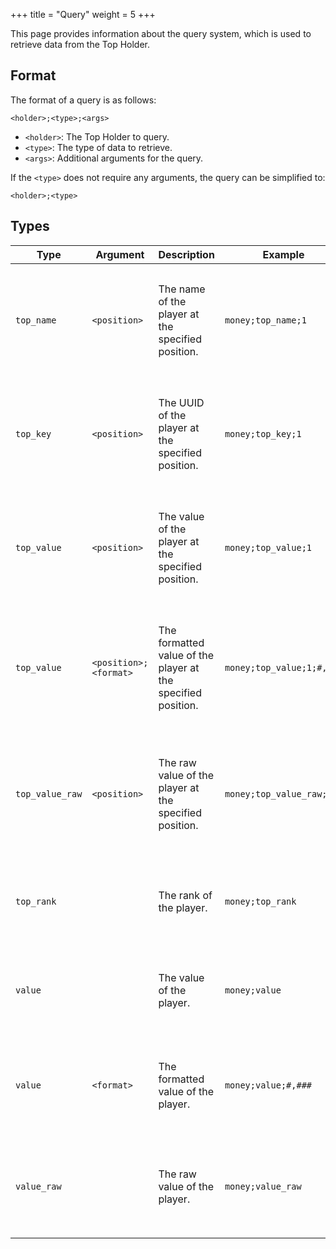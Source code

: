 +++
title = "Query"
weight = 5
+++

This page provides information about the query system, which is used to retrieve data from the Top Holder.

## Format

The format of a query is as follows:

```
<holder>;<type>;<args>
```

- `<holder>`: The Top Holder to query.
- `<type>`: The type of data to retrieve.
- `<args>`: Additional arguments for the query.

If the `<type>` does not require any arguments, the query can be simplified to:

```
<holder>;<type>
```

## Types

| Type | Argument | Description | Example | Explanation |
| --- | --- | --- | --- | --- |
| `top_name` | `<position>` | The name of the player at the specified position. | `money;top_name;1` | Retrieve the name of the player at the first position in the Top Holder named `money` |
| `top_key` | `<position>` | The UUID of the player at the specified position. | `money;top_key;1` | Retrieve the UUID of the player at the first position in the Top Holder named `money` |
| `top_value` | `<position>` | The value of the player at the specified position. | `money;top_value;1` | Retrieve the value of the player at the first position in the Top Holder named `money` |
| `top_value` | `<position>;<format>` | The formatted value of the player at the specified position. | `money;top_value;1;#,###` | Retrieve the formatted value of the player at the first position in the Top Holder named `money` |
| `top_value_raw` | `<position>` | The raw value of the player at the specified position. | `money;top_value_raw;1` | Retrieve the raw value of the player at the first position in the Top Holder named `money` |
| `top_rank` | | The rank of the player. | `money;top_rank` | Retrieve the rank of the player in the Top Holder named `money` |
| `value` | | The value of the player. | `money;value` | Retrieve the value of the player in the Top Holder named `money` |
| `value` | `<format>` | The formatted value of the player. | `money;value;#,###` | Retrieve the formatted value of the player in the Top Holder named `money` |
| `value_raw` | | The raw value of the player. | `money;value_raw` | Retrieve the raw value of the player in the Top Holder named `money` |
